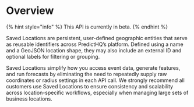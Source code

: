 # Overview

{% hint style="info" %}
This API is currently in beta.
{% endhint %}

Saved Locations are persistent, user-defined geographic entities that serve as reusable identifiers across PredictHQ’s platform. Defined using a name and a GeoJSON location shape, they may also include an external ID and optional labels for filtering or grouping.

Saved Locations simplify how you access event data, generate features, and run forecasts by eliminating the need to repeatedly supply raw coordinates or radius settings in each API call. We strongly recommend all customers use Saved Locations to ensure consistency and scalability across location-specific workflows, especially when managing large sets of business locations.
